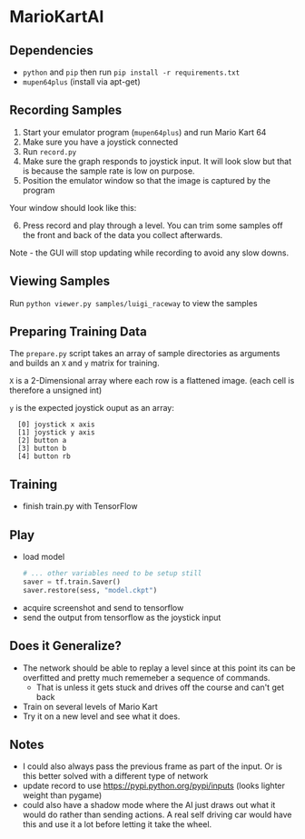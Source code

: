 MarioKartAI
===========

Dependencies
------------
* `python` and `pip` then run `pip install -r requirements.txt`
* `mupen64plus` (install via apt-get)


Recording Samples
-----------------
1. Start your emulator program (`mupen64plus`) and run Mario Kart 64
2. Make sure you have a joystick connected
3. Run `record.py`
4. Make sure the graph responds to joystick input. It will look slow but that is because the sample rate is low on purpose.
5. Position the emulator window so that the image is captured by the program

Your window should look like this:

6. Press record and play through a level. You can trim some samples off the front and back of the data you collect afterwards.

Note - the GUI will stop updating while recording to avoid any slow downs.


Viewing Samples
---------------
Run `python viewer.py samples/luigi_raceway` to view the samples


Preparing Training Data
-----------------------

The `prepare.py` script takes an array of sample directories as arguments and builds an `X` and `y` matrix for training.

`X` is a 2-Dimensional array where each row is a flattened image. (each cell is therefore a unsigned int)

`y` is the expected joystick ouput as an array:

```
  [0] joystick x axis
  [1] joystick y axis
  [2] button a
  [3] button b
  [4] button rb
```


Training
--------
* finish train.py with TensorFlow


Play
----
* load model
  ```python
  # ... other variables need to be setup still
  saver = tf.train.Saver()
  saver.restore(sess, "model.ckpt")
  ```
* acquire screenshot and send to tensorflow
* send the output from tensorflow as the joystick input


Does it Generalize?
-------------------
* The network should be able to replay a level since at this point its can be overfitted and pretty much rememeber a sequence of commands.
  * That is unless it gets stuck and drives off the course and can't get back
* Train on several levels of Mario Kart
* Try it on a new level and see what it does.


Notes
-----
* I could also always pass the previous frame as part of the input. Or is this better solved with a different type of network
* update record to use https://pypi.python.org/pypi/inputs (looks lighter weight than pygame)
* could also have a shadow mode where the AI just draws out what it would do rather than sending actions. A real self driving car would have this and use it a lot before letting it take the wheel.
